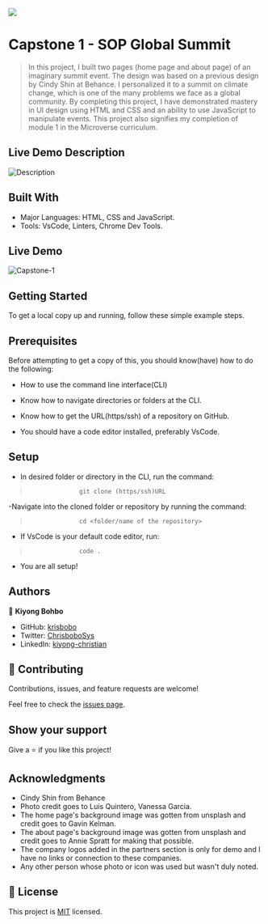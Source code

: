 ![](https://img.shields.io/badge/Microverse-blueviolet)

# Capstone 1 - SOP Global Summit

> In this project, I built two pages (home page and about page) of an imaginary summit event. The design was based on a previous design by Cindy Shin at Behance. I personalized it to a summit on climate change, which is one of the many problems we face as a global community. By completing this project, I have demonstrated mastery in UI design using HTML and CSS and an ability to use JavaScript to manipulate events. This project also signifies my completion of module 1 in the Microverse curriculum.

## Live Demo Description

![Description](https://www.loom.com/share/80ff1a57ee9b43ddbce00d57b82a0de9)

## Built With

- Major Languages: HTML, CSS and JavaScript.
- Tools: VsCode, Linters, Chrome Dev Tools.

## Live Demo

![Capstone-1](https://krisbobo.github.io/capstone-summit/)

## Getting Started

To get a local copy up and running, follow these simple example steps.

## Prerequisites

Before attempting to get a copy of this, you should know(have) how to do the following:

- How to use the command line interface(CLI)

- Know how to navigate directories or folders at the CLI.

- Know how to get the URL(https/ssh) of a repository on GitHub.

- You should have a code editor installed, preferably VsCode.

## Setup

- In desired folder or directory in the CLI, run the command:

>                   git clone (https/ssh)URL

-Navigate into the cloned folder or repository by running the command:

>                   cd <folder/name of the repository>

- If VsCode is your default code editor, run:

>                   code .

- You are all setup!

## Authors

👤 **Kiyong Bohbo**

- GitHub: [krisbobo](https://github.com/krisbobo)
- Twitter: [ChrisboboSys](https://twitter.com/ChrisboboSys)
- LinkedIn: [kiyong-christian](https://linkedin.com/in/kiyong-christian)

## 🤝 Contributing

Contributions, issues, and feature requests are welcome!

Feel free to check the [issues page](../../issues/).

## Show your support

Give a ⭐️ if you like this project!

## Acknowledgments

- Cindy Shin from Behance
- Photo credit goes to Luis Quintero, Vanessa Garcia.
- The home page's background image was gotten from unsplash and credit goes to Gavin Kelman.
- The about page's background image was gotten from unsplash and credit goes to Annie Spratt for making that possible.
- The company logos added in the partners section is only for demo and I have no links or connection to these companies.
- Any other person whose photo or icon was used but wasn't duly noted.

## 📝 License

This project is [MIT](./MIT.md) licensed.
